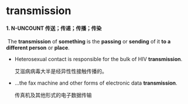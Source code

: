 # transmission

#### 1. N-UNCOUNT 传送；传递；传播；传染

​	The **transmission** of **something** is the **passing** or **sending** of it **to a different person** or **place**.

- Heterosexual contact is responsible for the bulk of HIV **transmission**.

  艾滋病病毒大半是经异性性接触传播的。

- ...the fax machine and other forms of electronic data **transmission**.

  传真机及其他形式的电子数据传输
